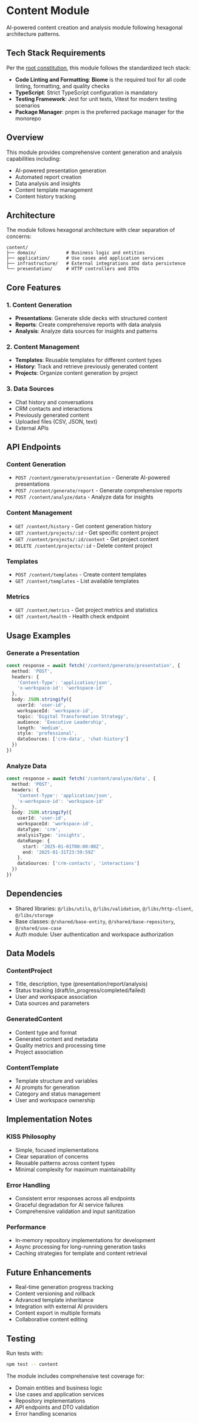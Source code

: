 # Content Module

AI-powered content creation and analysis module following hexagonal architecture patterns.

## Tech Stack Requirements

Per the [root constitution](../../../../.spec/constitution.md#tech-stack-requirements), this module follows the standardized tech stack:

- **Code Linting and Formatting**: **Biome** is the required tool for all code linting, formatting, and quality checks
- **TypeScript**: Strict TypeScript configuration is mandatory
- **Testing Framework**: Jest for unit tests, Vitest for modern testing scenarios
- **Package Manager**: pnpm is the preferred package manager for the monorepo

## Overview

This module provides comprehensive content generation and analysis capabilities including:
- AI-powered presentation generation
- Automated report creation
- Data analysis and insights
- Content template management
- Content history tracking

## Architecture

The module follows hexagonal architecture with clear separation of concerns:

```
content/
├── domain/           # Business logic and entities
├── application/      # Use cases and application services
├── infrastructure/   # External integrations and data persistence
└── presentation/     # HTTP controllers and DTOs
```

## Core Features

### 1. Content Generation
- **Presentations**: Generate slide decks with structured content
- **Reports**: Create comprehensive reports with data analysis
- **Analysis**: Analyze data sources for insights and patterns

### 2. Content Management
- **Templates**: Reusable templates for different content types
- **History**: Track and retrieve previously generated content
- **Projects**: Organize content generation by project

### 3. Data Sources
- Chat history and conversations
- CRM contacts and interactions
- Previously generated content
- Uploaded files (CSV, JSON, text)
- External APIs

## API Endpoints

### Content Generation
- `POST /content/generate/presentation` - Generate AI-powered presentations
- `POST /content/generate/report` - Generate comprehensive reports
- `POST /content/analyze/data` - Analyze data for insights

### Content Management
- `GET /content/history` - Get content generation history
- `GET /content/projects/:id` - Get specific content project
- `GET /content/projects/:id/content` - Get project content
- `DELETE /content/projects/:id` - Delete content project

### Templates
- `POST /content/templates` - Create content templates
- `GET /content/templates` - List available templates

### Metrics
- `GET /content/metrics` - Get project metrics and statistics
- `GET /content/health` - Health check endpoint

## Usage Examples

### Generate a Presentation

```typescript
const response = await fetch('/content/generate/presentation', {
  method: 'POST',
  headers: {
    'Content-Type': 'application/json',
    'x-workspace-id': 'workspace-id'
  },
  body: JSON.stringify({
    userId: 'user-id',
    workspaceId: 'workspace-id',
    topic: 'Digital Transformation Strategy',
    audience: 'Executive Leadership',
    length: 'medium',
    style: 'professional',
    dataSources: ['crm-data', 'chat-history']
  })
})
```

### Analyze Data

```typescript
const response = await fetch('/content/analyze/data', {
  method: 'POST',
  headers: {
    'Content-Type': 'application/json',
    'x-workspace-id': 'workspace-id'
  },
  body: JSON.stringify({
    userId: 'user-id',
    workspaceId: 'workspace-id',
    dataType: 'crm',
    analysisType: 'insights',
    dateRange: {
      start: '2025-01-01T00:00:00Z',
      end: '2025-01-31T23:59:59Z'
    },
    dataSources: ['crm-contacts', 'interactions']
  })
})
```

## Dependencies

- Shared libraries: `@/libs/utils`, `@/libs/validation`, `@/libs/http-client`, `@/libs/storage`
- Base classes: `@/shared/base-entity`, `@/shared/base-repository`, `@/shared/use-case`
- Auth module: User authentication and workspace authorization

## Data Models

### ContentProject
- Title, description, type (presentation/report/analysis)
- Status tracking (draft/in_progress/completed/failed)
- User and workspace association
- Data sources and parameters

### GeneratedContent
- Content type and format
- Generated content and metadata
- Quality metrics and processing time
- Project association

### ContentTemplate
- Template structure and variables
- AI prompts for generation
- Category and status management
- User and workspace ownership

## Implementation Notes

### KISS Philosophy
- Simple, focused implementations
- Clear separation of concerns
- Reusable patterns across content types
- Minimal complexity for maximum maintainability

### Error Handling
- Consistent error responses across all endpoints
- Graceful degradation for AI service failures
- Comprehensive validation and input sanitization

### Performance
- In-memory repository implementations for development
- Async processing for long-running generation tasks
- Caching strategies for template and content retrieval

## Future Enhancements

- Real-time generation progress tracking
- Content versioning and rollback
- Advanced template inheritance
- Integration with external AI providers
- Content export in multiple formats
- Collaborative content editing

## Testing

Run tests with:
```bash
npm test -- content
```

The module includes comprehensive test coverage for:
- Domain entities and business logic
- Use cases and application services
- Repository implementations
- API endpoints and DTO validation
- Error handling scenarios